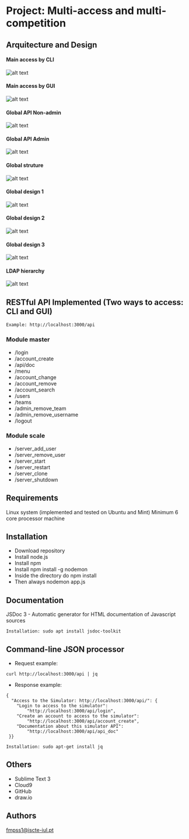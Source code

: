
# Project: Multi-access and multi-competition


## Arquitecture and Design

#### Main access by CLI
![alt text](images/01.main_access_by_cli.png "Main access by CLI")
#### Main access by GUI
![alt text](images/01.main_access_by_gui.png "Main access by GUI")
#### Global API Non-admin
![alt text](images/02.global_api_non-admin.png "Global API non-admin")
#### Global API Admin
![alt text](images/03.global_api_admin.png "Global API non-admin")
#### Global struture
![alt text](images/04.global_struture.png "Global struture")
#### Global design 1
![alt text](images/05.global_design.png "Global design 1")
#### Global design 2
![alt text](images/06.global_design.png "Global design 2")
#### Global design 3
![alt text](images/07.global_design.png "Global design 3")
#### LDAP hierarchy
![alt text](images/08.LDAP_hierarchy.png "LDAP hierarchy")

## RESTful API Implemented (Two ways to access: CLI and GUI)
```
Example: http://localhost:3000/api
```

### Module master
* /login
* /account_create
* /api/doc
* /menu
* /account_change
* /account_remove
* /account_search
* /users
* /teams
* /admin_remove_team
* /admin_remove_username
* /logout

### Module scale
* /server_add_user
* /server_remove_user
* /server_start
* /server_restart
* /server_clone
* /server_shutdown


## Requirements
Linux system (implemented and tested on Ubuntu and Mint)
Minimum 6 core processor machine


## Installation
* Download repository
* Install node.js
* Install npm
* Install npm install -g nodemon
* Inside the directory do npm install
* Then always nodemon app.js


## Documentation
JSDoc 3 - Automatic generator for HTML documentation of Javascript sources

```
Installation: sudo apt install jsdoc-toolkit
```

## Command-line JSON processor
* Request example:
```
curl http://localhost:3000/api | jq
```
* Response example:
```
{
  "Access to the Simulator: http://localhost:3000/api/": {
    "Login to access to the simulator": 
    	"http://localhost:3000/api/login",
    "Create an account to access to the simulator":
    	"http://localhost:3000/api/account_create",
    "Documentation about this simulator API":
    	"http://localhost:3000/api/api_doc"
 }}
```

```
Installation: sudo apt-get install jq
```

## Others
* Sublime Text 3
* Cloud9
* GitHub
* draw.io


## Authors
fmpss1@iscte-iul.pt
